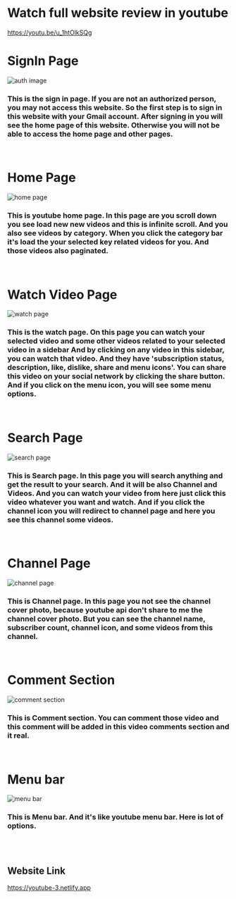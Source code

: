 # Watch full website review in youtube
https://youtu.be/u_1htOlkSQg

# SignIn Page

![auth image](./src/Imgaes/auth.JPG)

### This is the sign in page. If you are not an authorized person, you may not access this website. So the first step is to sign in this website with your Gmail account. After signing in you will see the home page of this website. Otherwise you will not be able to access the home page and other pages.

<br>

# Home Page

![home page](./src/Imgaes/home.JPG)

### This is youtube home page. In this page are you scroll down you see load new new videos and this is infinite scroll. And you also see videos by category. When you click the category bar it's load the your selected key related videos for you. And those videos also paginated.

<br>

# Watch Video Page

![watch page](./src/Imgaes/watch.JPG)

### This is the watch page. On this page you can watch your selected video and some other videos related to your selected video in a sidebar And by clicking on any video in this sidebar, you can watch that video. And they have 'subscription status, description, like, dislike, share and menu icons'. You can share this video on your social network by clicking the share button. And if you click on the menu icon, you will see some menu options.

<br>

# Search Page

![search page](./src/Imgaes/search.JPG)

### This is Search page. In this page you will search anything and get the result to your search. And it will be also Channel and Videos. And you can watch your video from here just click this video whatever you want and watch. And if you click the channel icon you will redirect to channel page and here you see this channel some videos.

<br>

# Channel Page

![channel page](./src/Imgaes/channel.JPG)

### This is Channel page. In this page you not see the channel cover photo, because youtube api don't share to me the channel cover photo. But you can see the channel name, subscriber count, channel icon, and some videos from this channel.

<br>

# Comment Section

![comment section](./src/Imgaes/comment.JPG)

### This is Comment section. You can comment those video and this comment will be added in this video comments section and it real.

<br>

# Menu bar

![menu bar](./src/Imgaes/menu.JPG)

### This is Menu bar. And it's like youtube menu bar. Here is lot of options.

<br>
<br>

## Website Link

https://youtube-3.netlify.app
